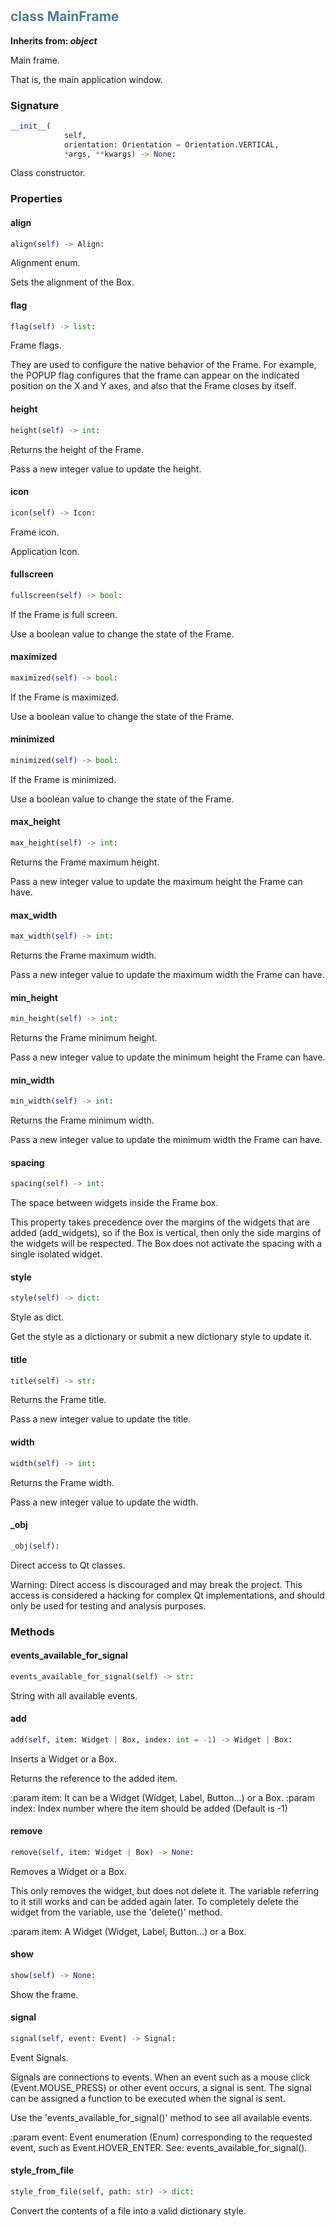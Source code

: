 #  

## <h2 style="color: #4d7c99;">class MainFrame</h2>


**Inherits from: _object_**

Main frame.
 
 That is, the main application window.
 


### Signature

```python
__init__(
            self,
            orientation: Orientation = Orientation.VERTICAL,
            *args, **kwargs) -> None:
```

Class constructor.


### Properties


#### align

```python
align(self) -> Align:
```

Alignment enum.

  Sets the alignment of the Box.
  

#### flag

```python
flag(self) -> list:
```

Frame flags.

  They are used to configure the native behavior of the Frame.
  For example, the POPUP flag configures that the frame can appear on 
  the indicated position on the X and Y axes, and also that the Frame 
  closes by itself.
  

#### height

```python
height(self) -> int:
```

Returns the height of the Frame.

  Pass a new integer value to update the height.
  

#### icon

```python
icon(self) -> Icon:
```

Frame icon.
  
  Application Icon.
  

#### fullscreen

```python
fullscreen(self) -> bool:
```

If the Frame is full screen.

  Use a boolean value to change the state of the Frame.
  

#### maximized

```python
maximized(self) -> bool:
```

If the Frame is maximized.

  Use a boolean value to change the state of the Frame.
  

#### minimized

```python
minimized(self) -> bool:
```

If the Frame is minimized.

  Use a boolean value to change the state of the Frame.
  

#### max_height

```python
max_height(self) -> int:
```

Returns the Frame maximum height.

  Pass a new integer value to update the maximum height the Frame can 
  have.
  

#### max_width

```python
max_width(self) -> int:
```

Returns the Frame maximum width.

  Pass a new integer value to update the maximum width the Frame can 
  have.
  

#### min_height

```python
min_height(self) -> int:
```

Returns the Frame minimum height.

  Pass a new integer value to update the minimum height the Frame can 
  have.
  

#### min_width

```python
min_width(self) -> int:
```

Returns the Frame minimum width.

  Pass a new integer value to update the minimum width the Frame can 
  have.
  

#### spacing

```python
spacing(self) -> int:
```


  The space between widgets inside the Frame box.

  This property takes precedence over the margins of the widgets that 
  are added (add_widgets), so if the Box is vertical, then only the side 
  margins of the widgets will be respected. The Box does not activate 
  the spacing with a single isolated widget.
  

#### style

```python
style(self) -> dict:
```

Style as dict.

  Get the style as a dictionary or submit a new dictionary style to 
  update it.
  

#### title

```python
title(self) -> str:
```

Returns the Frame title.

  Pass a new integer value to update the title.
  

#### width

```python
width(self) -> int:
```

Returns the Frame width.

  Pass a new integer value to update the width.
  

#### _obj

```python
_obj(self):
```

Direct access to Qt classes.

  Warning: Direct access is discouraged and may break the project. 
  This access is considered a hacking for complex Qt implementations, 
  and should only be used for testing and analysis purposes.
  


### Methods


#### events_available_for_signal

```python
events_available_for_signal(self) -> str:
```

String with all available events.

#### add

```python
add(self, item: Widget | Box, index: int = -1) -> Widget | Box:
```

Inserts a Widget or a Box.

  Returns the reference to the added item.
  
  :param item: It can be a Widget (Widget, Label, Button...) or a Box.
  :param index: Index number where the item should be added 
   (Default is -1)
  

#### remove

```python
remove(self, item: Widget | Box) -> None:
```

Removes a Widget or a Box.

  This only removes the widget, but does not delete it. The variable 
  referring to it still works and can be added again later. To 
  completely delete the widget from the variable, use the 'delete()' 
  method.

  :param item: A Widget (Widget, Label, Button...) or a Box.
  

#### show

```python
show(self) -> None:
```

Show the frame.

#### signal

```python
signal(self, event: Event) -> Signal:
```

Event Signals.

  Signals are connections to events. When an event such as a mouse 
  click (Event.MOUSE_PRESS) or other event occurs, a signal is 
  sent. The signal can be assigned a function to be executed when the 
  signal is sent.

  Use the 'events_available_for_signal()' method to see all available 
  events.

  :param event:
   Event enumeration (Enum) corresponding to the requested event, 
   such as Event.HOVER_ENTER. See: events_available_for_signal().
  

#### style_from_file

```python
style_from_file(self, path: str) -> dict:
```

Convert the contents of a file into a valid dictionary style.
